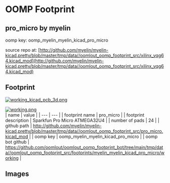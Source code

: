 # OOMP Footprint  
## pro_micro  by myelin  
  
oomp key: oomp_myelin_myelin_kicad_pro_micro  
  
source repo at: [http://github.com/myelin/myelin-kicad.pretty/blob/master/tmp/data//oomlout_oomp_footprint_src/xilinx_vqg64.kicad_mod](http://github.com/myelin/myelin-kicad.pretty/blob/master/tmp/data//oomlout_oomp_footprint_src/xilinx_vqg64.kicad_mod)  
## Footprint  
  
[![working_kicad_pcb_3d.png](working_kicad_pcb_3d_600.png)](working_kicad_pcb_3d.png)  
  
[![working.png](working_600.png)](working.png)  
| name | value | 
| --- | --- | 
| footprint name | pro_micro | 
| footprint description | Sparkfun Pro Micro ATMEGA32U4 | 
| number of pads | 24 | 
| github path | http://github.com/myelin/myelin-kicad.pretty/blob/master/tmp/data//oomlout_oomp_footprint_src/pro_micro.kicad_mod | 
| oomp key | oomp_myelin_myelin_kicad_pro_micro | 
| oomp bot github | https://github.com/oomlout/oomlout_oomp_footprint_bot/tree/main/tmp/data//oomlout_oomp_footprint_src/footprints/myelin_myelin_kicad_pro_micro/working | 
## Images  
